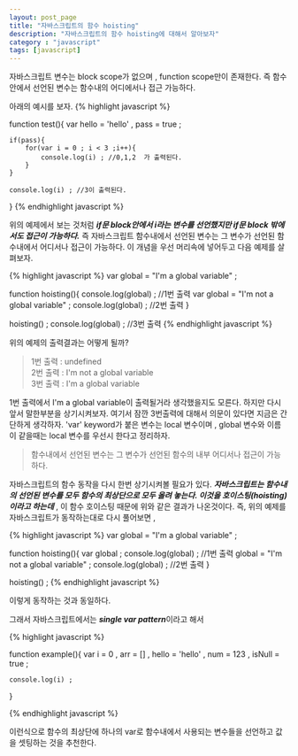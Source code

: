 ```yaml
---
layout: post_page
title: "자바스크립트의 함수 hoisting"
description: "자바스크립트의 함수 hoisting에 대해서 알아보자"
category : "javascript"
tags: [javascript]
---
```


자바스크립트 변수는 block scope가 없으며 , function scope만이 존재한다. 즉 함수안에서 선언된 변수는 함수내의 어디에서나 접근 가능하다. 

아래의 예시를 보자.
{% highlight javascript  %}

function test(){
    var hello = 'hello' ,
        pass = true ;
    
    if(pass){
        for(var i = 0 ; i < 3 ;i++){
            console.log(i) ; //0,1,2  가 출력된다.
        }
    }

    console.log(i) ; //3이 출력된다.
} 
{% endhighlight javascript %}

위의 예제에서 보는 것처럼 ***if문 block안에서 i라는 변수를 선언했지만 if문 block 밖에서도 접근이 가능하다.*** 즉 자바스크립트 함수내에서 선언된 변수는 그 변수가 선언된 함수내에서 어디서나 접근이 가능하다. 이 개념을 우선 머리속에 넣어두고 다음 예제를 살펴보자. 

{% highlight javascript  %}
var global = "I'm a global variable" ; 

function hoisting(){ 
    console.log(global) ; //1번 출력
    var global  = "I'm not a global variable" ;
    console.log(global) ; //2번 출력
} 

hoisting() ; 
console.log(global) ; //3번 출력
{% endhighlight javascript %}

위의 예제의 출력결과는 어떻게 될까? 

>1번 출력 : undefined <br/>
>2번 출력 : I\'m not a global variable<br/>
>3번 출력 : I\'m a global variable

1번 출력에서 I\'m a global variable이 출력될거라 생각했을지도 모른다. 하지만 다시 앞서 말한부분을 상기시켜보자. 
여기서 잠깐 3번출력에 대해서 의문이 있다면 지금은 간단하게 생각하자. \'var\' keyword가 붙은 변수는 local 변수이며 , global 변수와 이름이 같을때는 local 변수를 우선시 한다고 정리하자.

>함수내에서 선언된 변수는 그 변수가 선언된 함수의 내부 어디서나 접근이 가능하다.

자바스크립트의 함수 동작을 다시 한번 상기시켜볼 필요가 있다. ***자바스크립트는 함수내의 선언된 변수를 모두 함수의 최상단으로 모두 올려 놓는다. 이것을 호이스팅(hoisting)이라고 하는데*** , 이 함수 호이스팅 때문에 위와 같은 결과가 나온것이다. 
즉, 위의 예제를 자바스크립트가 동작하는대로 다시 풀어보면 , 

{% highlight javascript  %}
var global = "I'm a global variable" ; 

function hoisting(){ 
    var global ; 
    console.log(global) ; //1번 출력
    global  = "I'm not a global variable" ;
    console.log(global) ; //2번 출력
} 

hoisting() ; 
{% endhighlight javascript %}

이렇게 동작하는 것과 동일하다. 

그래서 자바스크립트에서는 ***single var pattern***이라고 해서 

{% highlight javascript  %}

function example(){ 
    var i = 0 , 
        arr = [] ,
        hello = 'hello' ,
        num = 123 ,
        isNull = true ; 

    console.log(i) ; 
} 

{% endhighlight javascript %}

이런식으로 함수의 최상단에 하나의 var로 함수내에서 사용되는 변수들을 선언하고 값을 셋팅하는 것을 추천한다.
